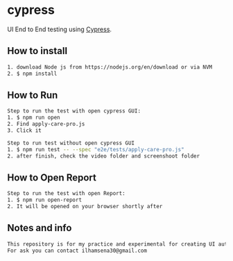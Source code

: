# cypress
UI End to End testing using [Cypress](https://www.cypress.io).

## How to install

```bash
1. download Node js from https://nodejs.org/en/download or via NVM
2. $ npm install
```

## How to Run

```bash
Step to run the test with open cypress GUI: 
1. $ npm run open
2. Find apply-care-pro.js
3. Click it

```


```bash
Step to run test without open cypress GUI
1. $ npm run test -- --spec "e2e/tests/apply-care-pro.js"
2. after finish, check the video folder and screenshoot folder

```

## How to Open Report

```bash
Step to run the test with open Report: 
1. $ npm run open-report
2. It will be opened on your browser shortly after

```

## Notes and info
```bash
This repository is for my practice and experimental for creating UI automation from scraft and create good folder architectue that can be used for general purpose
For ask you can contact ilhamsena30@gmail.com

```